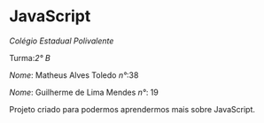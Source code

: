 # JavaScript

*Colégio Estadual Polivalente*

Turma:*2° B*

*Nome*: Matheus Alves Toledo *n°*:38

*Nome*: Guilherme de Lima Mendes *n°*: 19

Projeto criado para podermos aprendermos mais sobre JavaScript.

